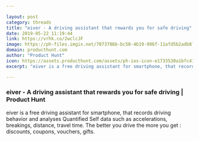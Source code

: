 ```yaml
---

layout: post
category: threads
title: "eiver - A driving assistant that rewards you for safe driving"
date: 2019-05-22 11:19:44
link: https://vrhk.co/2wclcJF
image: https://ph-files.imgix.net/7073786b-bc50-4b19-996f-11afd5b2adb8?auto=format&fit=crop&h=512&w=1024
domain: producthunt.com
author: "Product Hunt"
icon: https://assets.producthunt.com/assets/ph-ios-icon-e1733530a1bfc41080db8161823f1ef262cdbbc933800c0a2a706f70eb9c277a.png
excerpt: "eiver is a free driving assistant for smartphone, that records driving behavior and analyses Quantified Self data such as accelerations, breakings, distance, travel time. The better you drive the more you get : discounts, coupons, vouchers, gifts."

---
```


### eiver - A driving assistant that rewards you for safe driving | Product Hunt

eiver is a free driving assistant for smartphone, that records driving behavior and analyses Quantified Self data such as accelerations, breakings, distance, travel time. The better you drive the more you get : discounts, coupons, vouchers, gifts.